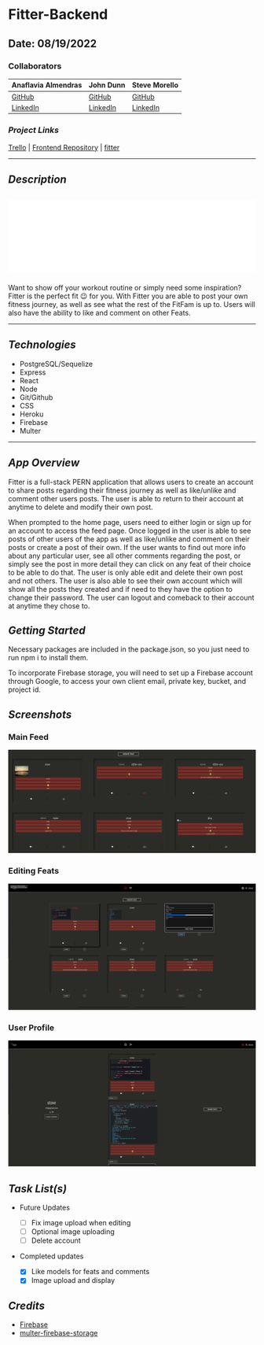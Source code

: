# Fitter-Backend

## Date: 08/19/2022

### Collaborators

| Anaflavia Almendras                                 | John Dunn                                                 | Steve Morello                                            |
| --------------------------------------------------- | --------------------------------------------------------- | -------------------------------------------------------- |
| [GitHub](https://github.com/A-Almendras)            | [GitHub](https://github.com/d00m-star)                    | [GitHub](https://github.com/scubastove4)                 |
| [LinkedIn](https://www.linkedin.com/in/aalmendras/) | [LinkedIn](https://www.linkedin.com/in/john-michael-dunn) | [LinkedIn](https://www.linkedin.com/in/stephen-morello/) |

### **_Project Links_**

[Trello](https://trello.com/invite/b/Tii64Mux/b676ef2972e7b8260c972527c064d530/project-3-fitter-app) | [Frontend Repository](https://github.com/d00m-star/fitter-frontend) | [fitter](https://get-fitter.herokuapp.com/)

---

## **_Description_**

## ![Fitter](images/fitterlogo.png)

Want to show off your workout routine or simply need some inspiration? Fitter is the perfect fit 😉 for you. With Fitter you are able to post your own fitness journey, as well as see what the rest of the FitFam is up to. Users will also have the ability to like and comment on other Feats.

---

## **_Technologies_**

- PostgreSQL/Sequelize
- Express
- React
- Node
- Git/Github
- CSS
- Heroku
- Firebase
- Multer

---

## **_App Overview_**

Fitter is a full-stack PERN application that allows users to create an account to share posts regarding their fitness journey as well as like/unlike and comment other users posts. The user is able to return to their account at anytime to delete and modify their own post.

When prompted to the home page, users need to either login or sign up for an account to access the feed page. Once logged in the user is able to see posts of other users of the app as well as like/unlike and comment on their posts or create a post of their own. If the user wants to find out more info about any particular user, see all other comments regarding the post, or simply see the post in more detail they can click on any feat of their choice to be able to do that. The user is only able edit and delete their own post and not others. The user is also able to see their own account which will show all the posts they created and if need to they have the option to change their password. The user can logout and comeback to their account at anytime they chose to.

## **_Getting Started_**

Necessary packages are included in the package.json, so you just need to run npm i to install them.

To incorporate Firebase storage, you will need to set up a Firebase account through Google, to access your own client email, private key, bucket, and project id.

## **_Screenshots_**

### Main Feed

![Main Feed](images/main_feed.png)

### Editing Feats

![Edit Feat](images/edit_on_feed.png)

### User Profile

![User Profile](images/user_profile.png)

## **_Task List(s)_**

- Future Updates

  - [ ] Fix image upload when editing
  - [ ] Optional image uploading
  - [ ] Delete account

- Completed updates

  - [x] Like models for feats and comments
  - [x] Image upload and display

## **_Credits_**

- [Firebase](https://firebase.google.com/)
- [multer-firebase-storage](https://www.npmjs.com/package/multer-firebase-storage)
